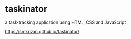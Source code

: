 # taskinator
a task-tracking application using HTML, CSS and JavaScript

https://smkrizan.github.io/taskinator/
